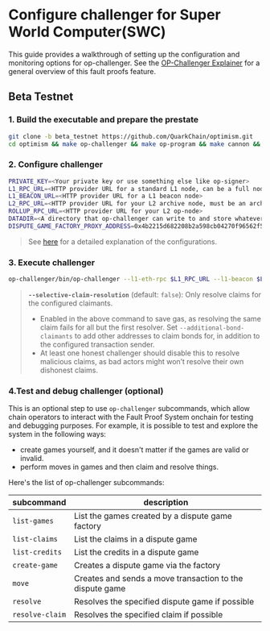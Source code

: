 # Configure challenger for Super World Computer(SWC)

This guide provides a walkthrough of setting up the configuration and monitoring options for op-challenger. See the [OP-Challenger Explainer](https://docs.optimism.io/stack/fault-proofs/challenger) for a general overview of this fault proofs feature.

## Beta Testnet

### 1. Build the executable and prepare the prestate

```bash
git clone -b beta_testnet https://github.com/QuarkChain/optimism.git
cd optimism && make op-challenger && make op-program && make cannon && make reproducible-prestate
```

### 2. Configure challenger

```bash
PRIVATE_KEY=<Your private key or use something else like op-signer>
L1_RPC_URL=<HTTP provider URL for a standard L1 node, can be a full node>
L1_BEACON_URL=<HTTP provider URL for a L1 beacon node>
L2_RPC_URL=<HTTP provider URL for your L2 archive node, must be an archive node>
ROLLUP_RPC_URL=<HTTP provider URL for your L2 op-node>
DATADIR=<A directory that op-challenger can write to and store whatever data it needs>
DISPUTE_GAME_FACTORY_PROXY_ADDRESS=0x4b2215d682208b2a598cb04270f96562f5ab225f
```
> See [here](https://docs.optimism.io/operators/chain-operators/tools/op-challenger#configure-challenger) for a detailed explanation of the configurations.

### 3. Execute challenger

```bash
op-challenger/bin/op-challenger --l1-eth-rpc $L1_RPC_URL --l1-beacon $L1_BEACON_URL  --l2-eth-rpc $L2_RPC_URL --rollup-rpc $ROLLUP_RPC_URL  --datadir $DATADIR --cannon-server ./op-program/bin/op-program --cannon-bin ./cannon/bin/cannon --cannon-prestate $(realpath ./op-program/bin/prestate.bin.gz) --private-key $PRIVATE_KEY  --cannon-rollup-config $(realpath ./op-program/chainconfig/configs/3335-rollup.json)  --cannon-l2-genesis $(realpath ./op-program/chainconfig/configs/3335-genesis-l2.json)  --game-factory-address $DISPUTE_GAME_FACTORY_PROXY_ADDRESS --trace-type cannon,permissioned  --selective-claim-resolution
```
> **`--selective-claim-resolution`** (default: `false`): Only resolve claims for the configured claimants.  
>    - Enabled in the above command to save gas, as resolving the same claim fails for all but the first resolver.  Set `--additional-bond-claimants` to add other addresses to claim bonds for, in addition to the configured transaction sender.
>    - At least one honest challenger should disable this to resolve malicious claims, as bad actors might won’t resolve their own dishonest claims. 

### 4.Test and debug challenger (optional)
  This is an optional step to use `op-challenger` subcommands, which allow chain operators to interact with the Fault Proof System onchain for testing and debugging purposes. For example, it is possible to test and explore the system in the following ways:

  *   create games yourself, and it doesn't matter if the games are valid or invalid.
  *   perform moves in games and then claim and resolve things.

  Here's the list of op-challenger subcommands:

  | subcommand      | description                                              |
  | --------------- | -------------------------------------------------------- |
  | `list-games`    | List the games created by a dispute game factory         |
  | `list-claims`   | List the claims in a dispute game                        |
  | `list-credits`  | List the credits in a dispute game                       |
  | `create-game`   | Creates a dispute game via the factory                   |
  | `move`          | Creates and sends a move transaction to the dispute game |
  | `resolve`       | Resolves the specified dispute game if possible          |
  | `resolve-claim` | Resolves the specified claim if possible                 |